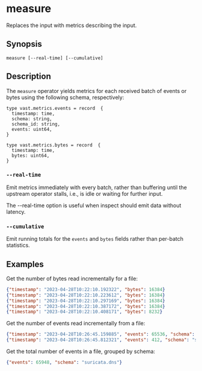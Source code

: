 # measure

Replaces the input with metrics describing the input.

## Synopsis

```
measure [--real-time] [--cumulative]
```

## Description

The `measure` operator yields metrics for each received batch of events or bytes
using the following schema, respectively:

```title="Events Metrics"
type vast.metrics.events = record  {
  timestamp: time,
  schema: string,
  schema_id: string,
  events: uint64,
}
```

```title="Bytes Metrics"
type vast.metrics.bytes = record  {
  timestamp: time,
  bytes: uint64,
}
```

### `--real-time`

Emit metrics immediately with every batch, rather than buffering until the
upstream operator stalls, i.e., is idle or waiting for further input.

The --real-time option is useful when inspect should emit data without latency.

### `--cumulative`

Emit running totals for the `events` and `bytes` fields rather than per-batch
statistics.

## Examples

Get the number of bytes read incrementally for a file:

```json {0} title="load file path/to/file.feather | measure | write json"
{"timestamp": "2023-04-28T10:22:10.192322", "bytes": 16384}
{"timestamp": "2023-04-28T10:22:10.223612", "bytes": 16384}
{"timestamp": "2023-04-28T10:22:10.297169", "bytes": 16384}
{"timestamp": "2023-04-28T10:22:10.387172", "bytes": 16384}
{"timestamp": "2023-04-28T10:22:10.408171", "bytes": 8232}
```

Get the number of events read incrementally from a file:

```json {0} title="from file path/to/file.feather | measure | write json"
{"timestamp": "2023-04-28T10:26:45.159885", "events": 65536, "schema": "suricata.dns", "schema_id": "d49102998baae44a"}
{"timestamp": "2023-04-28T10:26:45.812321", "events": 412, "schema": "suricata.dns", "schema_id": "d49102998baae44a"}
```

Get the total number of events in a file, grouped by schema:

```json {0} title="from file path/to/file.feather | measure | summarize events=sum(events) by schema"
{"events": 65948, "schema": "suricata.dns"}
```
